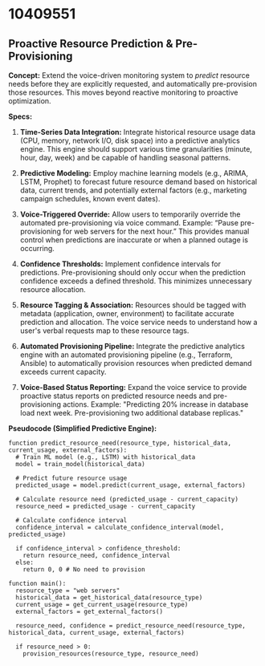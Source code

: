 # 10409551

## Proactive Resource Prediction & Pre-Provisioning

**Concept:** Extend the voice-driven monitoring system to *predict* resource needs before they are explicitly requested, and automatically pre-provision those resources. This moves beyond reactive monitoring to proactive optimization.

**Specs:**

1.  **Time-Series Data Integration:**  Integrate historical resource usage data (CPU, memory, network I/O, disk space) into a predictive analytics engine. This engine should support various time granularities (minute, hour, day, week) and be capable of handling seasonal patterns.

2.  **Predictive Modeling:** Employ machine learning models (e.g., ARIMA, LSTM, Prophet) to forecast future resource demand based on historical data, current trends, and potentially external factors (e.g., marketing campaign schedules, known event dates).

3.  **Voice-Triggered Override:** Allow users to temporarily override the automated pre-provisioning via voice command. Example: “Pause pre-provisioning for web servers for the next hour.” This provides manual control when predictions are inaccurate or when a planned outage is occurring.

4.  **Confidence Thresholds:** Implement confidence intervals for predictions. Pre-provisioning should only occur when the prediction confidence exceeds a defined threshold. This minimizes unnecessary resource allocation.

5.  **Resource Tagging & Association:**  Resources should be tagged with metadata (application, owner, environment) to facilitate accurate prediction and allocation.  The voice service needs to understand how a user's verbal requests map to these resource tags.

6.  **Automated Provisioning Pipeline:** Integrate the predictive analytics engine with an automated provisioning pipeline (e.g., Terraform, Ansible) to automatically provision resources when predicted demand exceeds current capacity.

7.  **Voice-Based Status Reporting:** Expand the voice service to provide proactive status reports on predicted resource needs and pre-provisioning actions. Example: "Predicting 20% increase in database load next week. Pre-provisioning two additional database replicas."

**Pseudocode (Simplified Predictive Engine):**

```
function predict_resource_need(resource_type, historical_data, current_usage, external_factors):
  # Train ML model (e.g., LSTM) with historical_data
  model = train_model(historical_data)

  # Predict future resource usage
  predicted_usage = model.predict(current_usage, external_factors)

  # Calculate resource need (predicted_usage - current_capacity)
  resource_need = predicted_usage - current_capacity

  # Calculate confidence interval
  confidence_interval = calculate_confidence_interval(model, predicted_usage)

  if confidence_interval > confidence_threshold:
    return resource_need, confidence_interval
  else:
    return 0, 0 # No need to provision

function main():
  resource_type = "web servers"
  historical_data = get_historical_data(resource_type)
  current_usage = get_current_usage(resource_type)
  external_factors = get_external_factors()

  resource_need, confidence = predict_resource_need(resource_type, historical_data, current_usage, external_factors)

  if resource_need > 0:
    provision_resources(resource_type, resource_need)
```